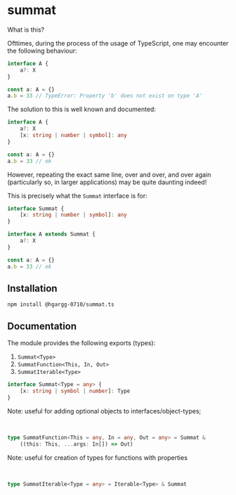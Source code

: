 # summat

What is this?

Ofttimes, during the process of the usage of TypeScript, one may encounter the following
behaviour:

```ts
interface A {
	a?: X
}

const a: A = {}
a.b = 33 // TypeError: Property 'b' does not exist on type 'A'
```

The solution to this is well known and documented:

```ts
interface A {
	a?: X
	[x: string | number | symbol]: any
}

const a: A = {}
a.b = 33 // ok
```

However, repeating the exact same line, over and over, and over again
(particularly so, in larger applications) may be quite daunting indeed!

This is precisely what the `Summat` interface is for:

```ts
interface Summat {
	[x: string | number | symbol]: any
}

interface A extends Summat {
	a?: X
}

const a: A = {}
a.b = 33 // ok
```

## Installation

```
npm install @hgargg-0710/summat.ts
```

## Documentation

The module provides the following exports (types):

1. `Summat<Type>`
2. `SummatFunction<This, In, Out>`
3. `SummatIterable<Type>`

```ts
interface Summat<Type = any> {
	[x: string | symbol | number]: Type
}
```

Note: useful for adding optional objects to interfaces/object-types;

<br>

```ts
type SummatFunction<This = any, In = any, Out = any> = Summat &
	((this: This, ...args: In[]) => Out)
```

Note: useful for creation of types for functions with properties

<br>

```ts
type SummatIterable<Type = any> = Iterable<Type> & Summat
```
